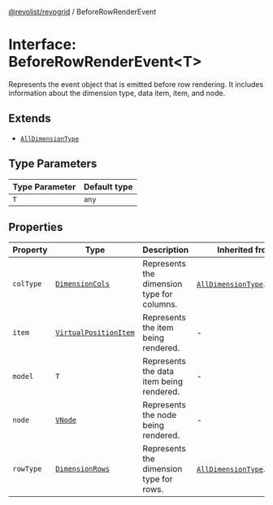 [@revolist/revogrid](README.md) / BeforeRowRenderEvent

# Interface: BeforeRowRenderEvent\<T\>

Represents the event object that is emitted before row rendering.
It includes information about the dimension type, data item, item, and node.

## Extends

- [`AllDimensionType`](Interface.AllDimensionType.md)

## Type Parameters

| Type Parameter | Default type |
| ------ | ------ |
| `T` | `any` |

## Properties

| Property | Type | Description | Inherited from | Defined in |
| ------ | ------ | ------ | ------ | ------ |
| `colType` | [`DimensionCols`](TypeAlias.DimensionCols.md) | Represents the dimension type for columns. | [`AllDimensionType`](Interface.AllDimensionType.md).`colType` | [src/types/interfaces.ts:756](https://github.com/revolist/revogrid/blob/13653d8ee505d63a363463d1b61354eec56320a1/src/types/interfaces.ts#L756) |
| `item` | [`VirtualPositionItem`](Interface.VirtualPositionItem.md) | Represents the item being rendered. | - | [src/types/interfaces.ts:725](https://github.com/revolist/revogrid/blob/13653d8ee505d63a363463d1b61354eec56320a1/src/types/interfaces.ts#L725) |
| `model` | `T` | Represents the data item being rendered. | - | [src/types/interfaces.ts:720](https://github.com/revolist/revogrid/blob/13653d8ee505d63a363463d1b61354eec56320a1/src/types/interfaces.ts#L720) |
| `node` | [`VNode`](Interface.VNode.md) | Represents the node being rendered. | - | [src/types/interfaces.ts:730](https://github.com/revolist/revogrid/blob/13653d8ee505d63a363463d1b61354eec56320a1/src/types/interfaces.ts#L730) |
| `rowType` | [`DimensionRows`](TypeAlias.DimensionRows.md) | Represents the dimension type for rows. | [`AllDimensionType`](Interface.AllDimensionType.md).`rowType` | [src/types/interfaces.ts:751](https://github.com/revolist/revogrid/blob/13653d8ee505d63a363463d1b61354eec56320a1/src/types/interfaces.ts#L751) |
